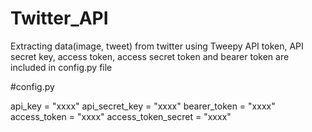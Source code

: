 # Twitter_API
Extracting data(image, tweet) from twitter using Tweepy 
API token, API secret key, access token, access secret token and bearer token are included in config.py file


#config.py

api_key = "xxxx"
api_secret_key = "xxxx"
bearer_token = "xxxx"
access_token = "xxxx"
access_token_secret = "xxxx"

